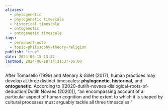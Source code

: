 ```yaml
---
aliases:
  - phylogenetic
  - phylogenetic timescale
  - historical timescale
  - ontogenetic
  - ontogenetic timescale
tags:
  - permanent-note
  - topic-philosophy-theory-religion
publish: "true"
date: 2024-06-15 13:22
lastmod: 2024-06-18T14:21:37-06:00
---
```

After Tomasello (1999) and Menary & Gillet (2017), human practices may develop at three distinct timescales: **phylogenetic**, **historical**, and **ontogenetic**. According to [[2020-dutilh-novaes-dialogical-roots-of-deduction|Dutilh Novaes (2020)]], “an encompassing account of a particular aspect of human cognition and the extent to which it is shaped by cultural processes must arguably tackle all three timescales.”